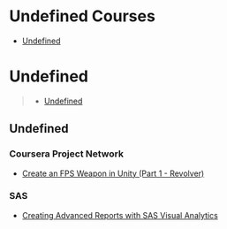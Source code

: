 # Undefined Courses
 - [Undefined](#undefined)
# Undefined
> - [Undefined](#undefined)
## Undefined
### Coursera Project Network
 - [Create an FPS Weapon in Unity (Part 1 - Revolver)](https://www.coursera.org/learn/create-fps-weapon-unity-revolver)
### SAS
 - [Creating Advanced Reports with SAS Visual Analytics](https://www.coursera.org/learn/advanced-reports-sas-va)
